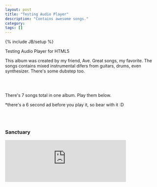 ```yaml
---
layout: post
title: "Testing Audio Player"
description: "Contains awesome songs."
category: 
tags: []
---
```

{% include JB/setup %}

Testing Audio Player for HTML5 

This album was created by my friend, Ave. Great songs, my favorite. The songs contains mixed instrumental difers from guitars, drums, even synthesizer. There's some dubstep too.

<br>
<br>

There's 7 songs total in one album. Play them below.

*there's a 6 second ad before you play it, so bear with it :D

<br>
<br>

### Sanctuary 
<iframe style="border:none" src="http://files.podsnack.com/iframe/embed.html?hash=a1me1e2y&t=1446748816" width="395" height="137" allowfullscreen="true" mozallowfullscreen="true" webkitallowfullscreen="true"></iframe>